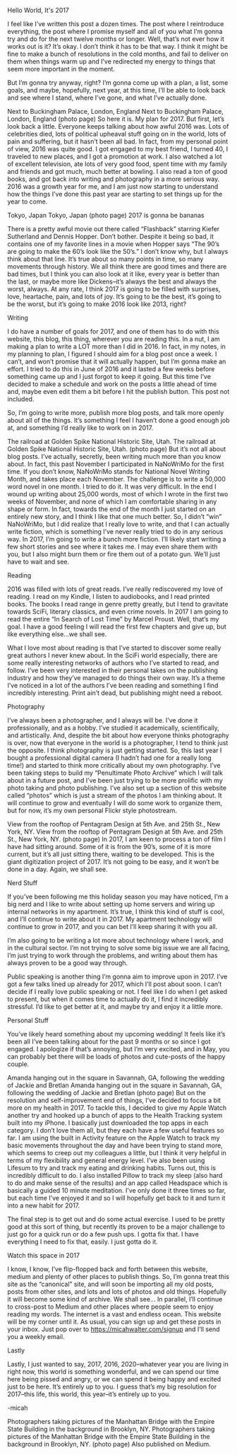 Hello World, It's 2017

I feel like I’ve written this post a dozen times. The post where I reintroduce everything, the post where I promise myself and all of you what I’m gonna try and do for the next twelve months or longer. Well, that’s not ever how it works out is it? It’s okay. I don’t think it has to be that way. I think it might be fine to make a bunch of resolutions in the cold months, and fail to deliver on them when things warm up and I’ve redirected my energy to things that seem more important in the moment.

But I’m gonna try anyway, right? I’m gonna come up with a plan, a list, some goals, and maybe, hopefully, next year, at this time, I’ll be able to look back and see where I stand, where I’ve gone, and what I’ve actually done.

Next to Buckingham Palace, London, England
Next to Buckingham Palace, London, England (photo page)
So here it is. My plan for 2017. But first, let’s look back a little. Everyone keeps talking about how awful 2016 was. Lots of celebrities died, lots of political upheaval stuff going on in the world, lots of pain and suffering, but it hasn’t been all bad. In fact, from my personal point of view, 2016 was quite good. I got engaged to my best friend, I turned 40, I traveled to new places, and I got a promotion at work. I also watched a lot of excellent television, ate lots of very good food, spent time with my family and friends and got much, much better at bowling. I also read a ton of good books, and got back into writing and photography in a more serious way. 2016 was a growth year for me, and I am just now starting to understand how the things I’ve done this past year are starting to set things up for the year to come.

Tokyo, Japan
Tokyo, Japan (photo page)
2017 is gonna be bananas

There is a pretty awful movie out there called “Flashback” starring Kiefer Sutherland and Dennis Hopper. Don’t bother. Despite it being so bad, it contains one of my favorite lines in a movie when Hopper says “The 90’s are going to make the 60’s look like the 50’s.” I don’t know why, but I always think about that line. It’s true about so many points in time, so many movements through history. We all think there are good times and there are bad times, but I think you can also look at it like, every year is better than the last, or maybe more like Dickens–it’s always the best and always the worst, always. At any rate, I think 2017 is going to be filled with surprises, love, heartache, pain, and lots of joy. It’s going to be the best, it’s going to be the worst, but it’s going to make 2016 look like 2013, right?

Writing

I do have a number of goals for 2017, and one of them has to do with this website, this blog, this thing, wherever you are reading this. In a nut, I am making a plan to write a LOT more than I did in 2016. In fact, in my notes, in my planning to plan, I figured I should aim for a blog post once a week. I can’t, and won’t promise that it will actually happen, but I’m gonna make an effort. I tried to do this in June of 2016 and it lasted a few weeks before something came up and I just forgot to keep it going. But this time I’ve decided to make a schedule and work on the posts a little ahead of time and, maybe even edit them a bit before I hit the publish button. This post not included.

So, I’m going to write more, publish more blog posts, and talk more openly about all of the things. It’s something I feel I haven’t done a good enough job at, and something I’d really like to work on in 2017.

The railroad at Golden Spike National Historic Site, Utah.
The railroad at Golden Spike National Historic Site, Utah. (photo page)
But it’s not all about blog posts. I’ve actually, secretly, been writing much more than you know about. In fact, this past November I participated in NaNoWriMo for the first time. If you don’t know, NaNoWriMo stands for National Novel Writing Month, and takes place each November. The challenge is to write a 50,000 word novel in one month. I tried to do it. It was very difficult. In the end I wound up writing about 25,000 words, most of which I wrote in the first two weeks of November, and none of which I am comfortable sharing in any shape or form. In fact, towards the end of the month I just started on an entirely new story, and I think I like that one much better. So, I didn’t “win” NaNoWriMo, but I did realize that I really love to write, and that I can actually write fiction, which is something I’ve never really tried to do in any serious way. In 2017, I’m going to write a bunch more fiction. I’ll likely start writing a few short stories and see where it takes me. I may even share them with you, but I also might burn them or fire them out of a potato gun. We’ll just have to wait and see.

Reading

2016 was filled with lots of great reads. I’ve really rediscovered my love of reading. I read on my Kindle, I listen to audiobooks, and I read printed books. The books I read range in genre pretty greatly, but I tend to gravitate towards SciFi, literary classics, and even crime novels. In 2017 I am going to read the entire “In Search of Lost Time” by Marcel Proust. Well, that’s my goal. I have a good feeling I will read the first few chapters and give up, but like everything else…we shall see.

What I love most about reading is that I’ve started to discover some really great authors I never knew about. In the SciFi world especially, there are some really interesting networks of authors who I’ve started to read, and follow. I’ve been very interested in their personal takes on the publishing industry and how they’ve managed to do things their own way. It’s a theme I’ve noticed in a lot of the authors I’ve been reading and something I find incredibly interesting. Print ain’t dead, but publishing might need a reboot.

Photography

I’ve always been a photographer, and I always will be. I’ve done it professionally, and as a hobby. I’ve studied it academically, scientifically, and artistically. And, despite the bit about how everyone thinks photography is over, now that everyone in the world is a photographer, I tend to think just the opposite. I think photography is just getting started. So, this last year I bought a professional digital camera (I hadn’t had one for a really long time!) and started to think more critically about my own photography. I’ve been taking steps to build my “Penultimate Photo Archive” which I will talk about in a future post, and I’ve been just trying to be more prolific with my photo taking and photo publishing. I’ve also set up a section of this website called “photos” which is just a stream of the photos I am thinking about. It will continue to grow and eventually I will do some work to organize them, but for now, it’s my own personal Flickr style photostream.

View from the rooftop of Pentagram Design at 5th Ave. and 25th St., New York, NY.
View from the rooftop of Pentagram Design at 5th Ave. and 25th St., New York, NY. (photo page)
In 2017, I am keen to process a ton of film I have had sitting around. Some of it is from the 90’s, some of it is more current, but it’s all just sitting there, waiting to be developed. This is the giant digitization project of 2017. It’s not going to be easy, and it won’t be done in a day. Again, we shall see.

Nerd Stuff

If you’ve been following me this holiday season you may have noticed, I’m a big nerd and I like to write about setting up home servers and wiring up internal networks in my apartment. It’s true, I think this kind of stuff is cool, and I’ll continue to write about it in 2017. My apartment technology will continue to grow in 2017, and you can bet I’ll keep sharing it with you all.

I’m also going to be writing a lot more about technology where I work, and in the cultural sector. I’m not trying to solve some big issue we are all facing, I’m just trying to work through the problems, and writing about them has always proven to be a good way through.

Public speaking is another thing I’m gonna aim to improve upon in 2017. I’ve got a few talks lined up already for 2017, which I’ll post about soon. I can’t decide if I really love public speaking or not. I feel like I do when I get asked to present, but when it comes time to actually do it, I find it incredibly stressful. I’d like to get better at it, and maybe try and enjoy it a little more.

Personal Stuff

You’ve likely heard something about my upcoming wedding! It feels like it’s been all I’ve been talking about for the past 9 months or so since I got engaged. I apologize if that’s annoying, but I’m very excited, and in May, you can probably bet there will be loads of photos and cute-posts of the happy couple.

Amanda hanging out in the square in Savannah, GA, following the wedding of Jackie and Bretlan
Amanda hanging out in the square in Savannah, GA, following the wedding of Jackie and Bretlan (photo page)
But on the resolution and self-improvement end of things, I’ve decided to focus a bit more on my health in 2017. To tackle this, I decided to give my Apple Watch another try and hooked up a bunch of apps to the Health Tracking system built into my iPhone. I basically just downloaded the top apps in each category. I don’t love them all, but they each have a few useful features so far. I am using the built in Activity feature on the Apple Watch to track my basic movements throughout the day and have been trying to stand more, which seems to creep out my colleagues a little, but I think it very helpful in terms of my flexibility and general energy level. I’ve also been using Lifesum to try and track my eating and drinking habits. Turns out, this is incredibly difficult to do. I also installed Pillow to track my sleep (also hard to do and make sense of the results) and an app called Headspace which is basically a guided 10 minute meditation. I’ve only done it three times so far, but each time I’ve enjoyed it and so I will hopefully get back to it and turn it into a new habit for 2017.

The final step is to get out and do some actual exercise. I used to be pretty good at this sort of thing, but recently its proven to be a major challenge to just go for a quick run or do a few push ups. I gotta fix that. I have everything I need to fix that, easily. I just gotta do it.

Watch this space in 2017

I know, I know, I’ve flip-flopped back and forth between this website, medium and plenty of other places to publish things. So, I’m gonna treat this site as the “canonical” site, and will soon be importing all my old posts, posts from other sites, and lots and lots of photos and old things. Hopefully it will become some kind of archive. We shall see… In parallel, I’ll continue to cross-post to Medium and other places where people seem to enjoy reading my words. The internet is a vast and endless ocean. This website will be my corner until it. As usual, you can sign up and get these posts in your inbox. Just pop over to https://micahwalter.com/signup and I’ll send you a weekly email.

Lastly

Lastly, I just wanted to say, 2017, 2016, 2020–whatever year you are living in right now, this world is something wonderful, and we can spend our time here being pissed and angry, or we can spend it being happy and excited just to be here. It’s entirely up to you. I guess that’s my big resolution for 2017–this life, this world, this year–it’s entirely up to you.

-micah

Photographers taking pictures of the Manhattan Bridge with the Empire State Building in the background in Brooklyn, NY.
Photographers taking pictures of the Manhattan Bridge with the Empire State Building in the background in Brooklyn, NY. (photo page)
Also published on Medium.